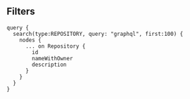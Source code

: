 ##  Filters <!-- .element: data-theme="ka-content" -->

```
query {
  search(type:REPOSITORY, query: "graphql", first:100) {
    nodes {
      ... on Repository {
        id
        nameWithOwner
        description
      }
    }
  }
}
```
